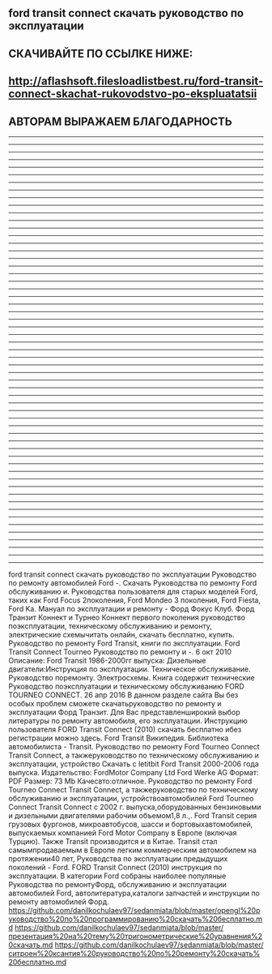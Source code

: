 ford transit connect скачать руководство по эксплуатации
--------------------------------------------------
СКАЧИВАЙТЕ ПО ССЫЛКЕ НИЖЕ:
--------------------------------------------------
http://aflashsoft.filesloadlistbest.ru/ford-transit-connect-skachat-rukovodstvo-po-ekspluatatsii
--------------------------------------------------
АВТОРАМ ВЫРАЖАЕМ БЛАГОДАРНОСТЬ
--------------------------------------------------
--------------------------------------------------
--------------------------------------------------
--------------------------------------------------
--------------------------------------------------
--------------------------------------------------
--------------------------------------------------
--------------------------------------------------
--------------------------------------------------
--------------------------------------------------
--------------------------------------------------
--------------------------------------------------
--------------------------------------------------
--------------------------------------------------
--------------------------------------------------
--------------------------------------------------
--------------------------------------------------
--------------------------------------------------
--------------------------------------------------
--------------------------------------------------
--------------------------------------------------
--------------------------------------------------
--------------------------------------------------
--------------------------------------------------
--------------------------------------------------
--------------------------------------------------
--------------------------------------------------
--------------------------------------------------
--------------------------------------------------
--------------------------------------------------
--------------------------------------------------
--------------------------------------------------
--------------------------------------------------
--------------------------------------------------
--------------------------------------------------
--------------------------------------------------
--------------------------------------------------
--------------------------------------------------
--------------------------------------------------
--------------------------------------------------
--------------------------------------------------
--------------------------------------------------
--------------------------------------------------
--------------------------------------------------
--------------------------------------------------
--------------------------------------------------
--------------------------------------------------
--------------------------------------------------
--------------------------------------------------
--------------------------------------------------
--------------------------------------------------
--------------------------------------------------
--------------------------------------------------
--------------------------------------------------
--------------------------------------------------
--------------------------------------------------
--------------------------------------------------
--------------------------------------------------
ford transit connect скачать руководство по эксплуатации Руководство по ремонту автомобилей Ford -. Скачать Руководства по ремонту Ford обслуживанию и. Руководства пользователя для старых моделей Ford, таких как Ford Focus 2поколения, Ford Mondeo 3 поколения, Ford Fiesta, Ford Ka. Мануал по эксплуатации и ремонту - Форд Фокус Клуб. Форд Транзит Коннект и Турнео Коннект первого поколения руководство поэксплуатации, техническому обслуживанию и ремонту, электрические схемычитать онлайн, скачать бесплатно, купить. Руководство по ремонту Ford Transit, книги по эксплуатации. Ford Transit Connect Tourneo Руководство по ремонту и  -. 6 окт 2010  Описание: Ford Transit 1986-2000гг выпуска: Дизельные двигатели:Инструкция по эксплуатации. Техническое обслуживание. Руководство поремонту. Электросхемы. Книга содержит технические  Руководство поэксплуатации и техническому обслуживанию FORD TOURNEO CONNECT. 26 апр 2016  В данном разделе сайта Вы без особых проблем сможете скачатьруководство по ремонту и эксплуатации Форд Транзит. Для Вас представленширокий выбор литературы по ремонту автомобиля, его эксплуатации. Инструкцию пользователя FORD Transit Connect (2010) скачать бесплатно ибез регистрации можно здесь. Ford Transit  Википедия. Библиотека автомобилиста - Transit. Руководство по ремонту Ford Tourneo Connect  Transit Connect, а такжеруководство по техническому обслуживанию и эксплуатации, устройство Скачать c letitbit Ford Transit 2000-2006 года выпуска. Издательство: FordMotor Company Ltd  Ford Werke AG Формат: PDF Размер: 73 Mb Качесвто:отличное. Руководство по ремонту Ford Tourneo Connect  Transit Connect, а такжеруководство по техническому обслуживанию и эксплуатации, устройствоавтомобилей Ford Tourneo Connect  Transit Connect с 2002 г. выпуска,оборудованных бензиновыми и дизельными двигателями рабочим объемом1,8 л.,. Ford Transit  серия грузовых фургонов, микроавтобусов, шасси и бортовыхавтомобилей, выпускаемых компанией Ford Motor Company в Европе (включая Турцию). Также Transit производится и в Китае. Transit стал самымпродаваемым в Европе легким коммерческим автомобилем на протяжении40 лет,
Руководства по эксплуатации предыдущих поколений - Ford. FORD Transit Connect (2010) инструкция по эксплуатации. В категории Ford собраны наиболее популяные Руководства по ремонтуФорд, обслуживанию и эксплуатации автомобилей Ford, автолитература,каталоги запчастей и инструкции по ремонту автомобилей Форд.
https://github.com/danilkochulaev97/sedanmiata/blob/master/opengl%20руководство%20по%20программированию%20скачать%20бесплатно.md
https://github.com/danilkochulaev97/sedanmiata/blob/master/презентация%20на%20тему%20тригонометрические%20уравнения%20скачать.md
https://github.com/danilkochulaev97/sedanmiata/blob/master/ситроен%20ксантия%20руководство%20по%20ремонту%20скачать%20бесплатно.md